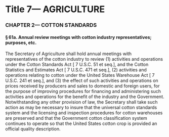 
# Title 7— AGRICULTURE
### CHAPTER 2— COTTON STANDARDS
#### § 61a. Annual review meetings with cotton industry representatives; purposes, etc.

The Secretary of Agriculture shall hold annual meetings with representatives of the cotton industry to review (1) activities and operations under the Cotton Standards Act [ 7 U.S.C. 51 et seq.], and the Cotton Statistics and Estimates Act [ 7 U.S.C. 471 et seq.], (2) activities and operations relating to cotton under the United States Warehouse Act [ 7 U.S.C. 241 et seq.], and (3) the effect of such activities and operations on prices received by producers and sales to domestic and foreign users, for the purpose of improving procedures for financing and administering such activities and operations for the benefit of the industry and the Government. Notwithstanding any other provision of law, the Secretary shall take such action as may be necessary to insure that the universal cotton standards system and the licensing and inspection procedures for cotton warehouses are preserved and that the Government cotton classification system continues to operate so that the United States cotton crop is provided an official quality description.
